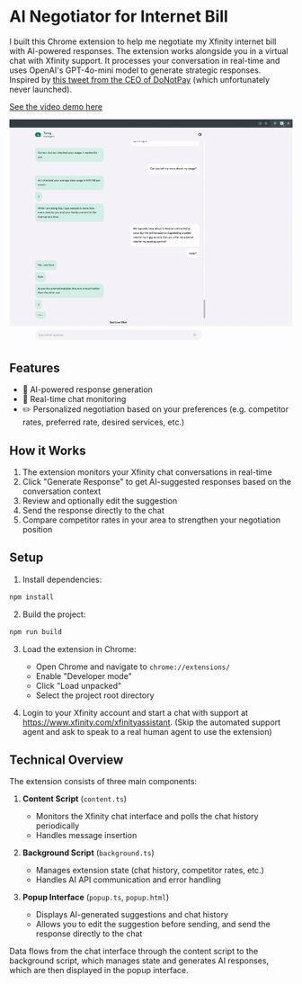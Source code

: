 # AI Negotiator for Internet Bill

I built this Chrome extension to help me negotiate my Xfinity internet bill with AI-powered responses. The extension works alongside you in a virtual chat with Xfinity support. It processes your conversation in real-time and uses OpenAI's GPT-4o-mini model to generate strategic responses. Inspired by [this tweet from the CEO of DoNotPay](https://x.com/jbrowder1/status/1602353465753309195) (which unfortunately never launched).

[See the video demo here](https://youtu.be/d3PwmFhY-Hw)


![Review generated suggestions before sending](./negotiation-clip-2-review.gif)

## Features

- 🤖 AI-powered response generation
- 💬 Real-time chat monitoring
- ✏️ Personalized negotiation based on your preferences (e.g. competitor rates, preferred rate, desired services, etc.)



## How it Works

1. The extension monitors your Xfinity chat conversations in real-time
2. Click "Generate Response" to get AI-suggested responses based on the conversation context
3. Review and optionally edit the suggestion
4. Send the response directly to the chat
5. Compare competitor rates in your area to strengthen your negotiation position

## Setup

1. Install dependencies:

```bash
npm install
```

2. Build the project:

```bash
npm run build
```

3. Load the extension in Chrome:
   - Open Chrome and navigate to `chrome://extensions/`
   - Enable "Developer mode"
   - Click "Load unpacked"
   - Select the project root directory

4. Login to your Xfinity account and start a chat with support at https://www.xfinity.com/xfinityassistant. (Skip the automated support agent and ask to speak to a real human agent to use the extension)

## Technical Overview

The extension consists of three main components:

1. **Content Script** (`content.ts`)
   - Monitors the Xfinity chat interface and polls the chat history periodically
   - Handles message insertion

2. **Background Script** (`background.ts`)
   - Manages extension state (chat history, competitor rates, etc.)
   - Handles AI API communication and error handling

3. **Popup Interface** (`popup.ts`, `popup.html`)
   - Displays AI-generated suggestions and chat history
   - Allows you to edit the suggestion before sending, and send the response directly to the chat

Data flows from the chat interface through the content script to the background script, which manages state and generates AI responses, which are then displayed in the popup interface.
